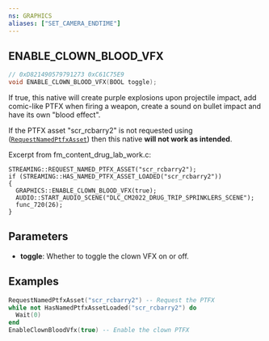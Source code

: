 ```yaml
---
ns: GRAPHICS
aliases: ["SET_CAMERA_ENDTIME"]
---
```

## ENABLE_CLOWN_BLOOD_VFX

```c
// 0xD821490579791273 0xC61C75E9
void ENABLE_CLOWN_BLOOD_VFX(BOOL toggle);
```

If true, this native will create purple explosions upon projectile impact, add comic-like PTFX when firing a weapon, create a sound on bullet impact and have its own "blood effect".

If the PTFX asset "scr_rcbarry2" is not requested using ([`RequestNamedPtfxAsset`](#_0xD821490579791273)) then this native **will not work as intended**.


Excerpt from fm_content_drug_lab_work.c:
```
STREAMING::REQUEST_NAMED_PTFX_ASSET("scr_rcbarry2");
if (STREAMING::HAS_NAMED_PTFX_ASSET_LOADED("scr_rcbarry2"))
{
  GRAPHICS::ENABLE_CLOWN_BLOOD_VFX(true);
  AUDIO::START_AUDIO_SCENE("DLC_CM2022_DRUG_TRIP_SPRINKLERS_SCENE");
  func_720(26);
}
```

## Parameters
* **toggle**: Whether to toggle the clown VFX on or off.

## Examples
```lua
RequestNamedPtfxAsset("scr_rcbarry2") -- Request the PTFX
while not HasNamedPtfxAssetLoaded("scr_rcbarry2") do
  Wait(0)
end
EnableClownBloodVfx(true) -- Enable the clown PTFX
```
